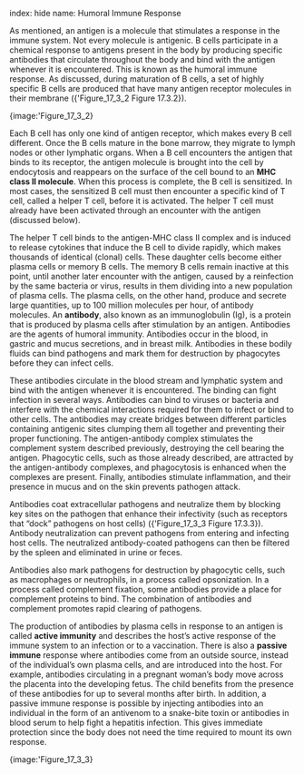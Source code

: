 index: hide
name: Humoral Immune Response

As mentioned, an antigen is a molecule that stimulates a response in the immune system. Not every molecule is antigenic. B cells participate in a chemical response to antigens present in the body by producing specific antibodies that circulate throughout the body and bind with the antigen whenever it is encountered. This is known as the humoral immune response. As discussed, during maturation of B cells, a set of highly specific B cells are produced that have many antigen receptor molecules in their membrane ({'Figure_17_3_2 Figure 17.3.2}).


{image:'Figure_17_3_2}
        

Each B cell has only one kind of antigen receptor, which makes every B cell different. Once the B cells mature in the bone marrow, they migrate to lymph nodes or other lymphatic organs. When a B cell encounters the antigen that binds to its receptor, the antigen molecule is brought into the cell by endocytosis and reappears on the surface of the cell bound to an  **MHC class II molecule**. When this process is complete, the B cell is sensitized. In most cases, the sensitized B cell must then encounter a specific kind of T cell, called a helper T cell, before it is activated. The helper T cell must already have been activated through an encounter with the antigen (discussed below).

The helper T cell binds to the antigen-MHC class II complex and is induced to release cytokines that induce the B cell to divide rapidly, which makes thousands of identical (clonal) cells. These daughter cells become either plasma cells or memory B cells. The memory B cells remain inactive at this point, until another later encounter with the antigen, caused by a reinfection by the same bacteria or virus, results in them dividing into a new population of plasma cells. The plasma cells, on the other hand, produce and secrete large quantities, up to 100 million molecules per hour, of antibody molecules. An  **antibody**, also known as an immunoglobulin (Ig), is a protein that is produced by plasma cells after stimulation by an antigen. Antibodies are the agents of humoral immunity. Antibodies occur in the blood, in gastric and mucus secretions, and in breast milk. Antibodies in these bodily fluids can bind pathogens and mark them for destruction by phagocytes before they can infect cells.

These antibodies circulate in the blood stream and lymphatic system and bind with the antigen whenever it is encountered. The binding can fight infection in several ways. Antibodies can bind to viruses or bacteria and interfere with the chemical interactions required for them to infect or bind to other cells. The antibodies may create bridges between different particles containing antigenic sites clumping them all together and preventing their proper functioning. The antigen-antibody complex stimulates the complement system described previously, destroying the cell bearing the antigen. Phagocytic cells, such as those already described, are attracted by the antigen-antibody complexes, and phagocytosis is enhanced when the complexes are present. Finally, antibodies stimulate inflammation, and their presence in mucus and on the skin prevents pathogen attack.

Antibodies coat extracellular pathogens and neutralize them by blocking key sites on the pathogen that enhance their infectivity (such as receptors that “dock” pathogens on host cells) ({'Figure_17_3_3 Figure 17.3.3}). Antibody neutralization can prevent pathogens from entering and infecting host cells. The neutralized antibody-coated pathogens can then be filtered by the spleen and eliminated in urine or feces.

Antibodies also mark pathogens for destruction by phagocytic cells, such as macrophages or neutrophils, in a process called opsonization. In a process called complement fixation, some antibodies provide a place for complement proteins to bind. The combination of antibodies and complement promotes rapid clearing of pathogens.

The production of antibodies by plasma cells in response to an antigen is called  **active immunity** and describes the host’s active response of the immune system to an infection or to a vaccination. There is also a  **passive immune** response where antibodies come from an outside source, instead of the individual’s own plasma cells, and are introduced into the host. For example, antibodies circulating in a pregnant woman’s body move across the placenta into the developing fetus. The child benefits from the presence of these antibodies for up to several months after birth. In addition, a passive immune response is possible by injecting antibodies into an individual in the form of an antivenom to a snake-bite toxin or antibodies in blood serum to help fight a hepatitis infection. This gives immediate protection since the body does not need the time required to mount its own response.


{image:'Figure_17_3_3}
        

